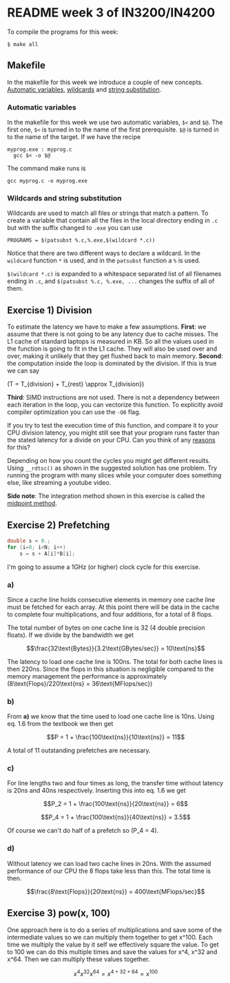 # README week 3 of IN3200/IN4200

To compile the programs for this week:
```
$ make all
```

## Makefile
In the makefile for this week we introduce a couple of new concepts. [Automatic variables](https://www.gnu.org/software/make/manual/html_node/Automatic-Variables.html), [wildcards](https://www.gnu.org/software/make/manual/html_node/Wildcard-Function.html) and [string substitution](https://www.gnu.org/software/make/manual/html_node/Text-Functions.html).

### Automatic variables
In the makefile for this week we use two automatic variables, `$<` and `$@`. The first one, `$<` is turned in to the name of the first prerequisite. `$@` is turned in to the name of the target. If we have the recipe
```
myprog.exe : myprog.c
  gcc $< -o $@
```
The command make runs is
```
gcc myprog.c -o myprog.exe
```

### Wildcards and string substitution
Wildcards are used to match all files or strings that match a pattern. To create a variable that contain all the files in the local directory ending in `.c` but with the suffix changed to `.exe` you can use
```
PROGRAMS = $(patsubst %.c,%.exe,$(wildcard *.c))
```
Notice that there are two different ways to declare a wildcard. In the `wildcard` function `*` is used, and in the `patsubst` function a `%` is used.

`$(wildcard *.c)` is expanded to a whitespace separated list of all filenames ending in `.c`, and `$(patsubst %.c, %.exe, ...` changes the suffix of all of them.

## Exercise 1) Division
To estimate the latency we have to make a few assumptions. **First**: we assume that there is not going to be any latency due to cache misses. The L1 cache of standard laptops is measured in KB. So all the values used in the function is going to fit in the L1 cache. They will also be used over and over, making it unlikely that they get flushed back to main memory. **Second**: the computation inside the loop is dominated by the division. If this is true we can say

\(T = T_{division} + T_{rest} \approx T_{division}\)

**Third**: SIMD instructions are not used. There is not a dependency between each iteration in the loop, you can vectorize this function. To explicitly avoid compiler optimization you can use the `-O0` flag.

If you try to test the execution time of this function, and compare it to your CPU division latency, you might still see that your program runs faster than the stated latency for a divide on your CPU. Can you think of any [reasons](https://en.wikipedia.org/wiki/Out-of-order_execution) for this?  

Depending on how you count the cycles you might get different results. Using `__rdtsc()` as shown in the suggested solution has one problem. Try running the program with many slices while your computer does something else, like streaming a youtube video.

**Side note**: The integration method shown in this exercise is called the [midpoint method](https://en.wikipedia.org/wiki/Midpoint_method).

## Exercise 2) Prefetching
```C
double s = 0.;
for (i=0; i<N; i++)
    s = s + A[i]*B[i];
```
I'm going to assume a 1GHz (or higher) clock cycle for this exercise.

### a)
Since a cache line holds consecutive elements in memory one cache line must be fetched for each array. At this point there will be data in the cache to complete four multiplications, and four additions, for a total of 8 flops.

The total number of bytes on one cache line is 32 (4 double precision floats). If we divide by the bandwidth we get

$$\frac{32\text{Bytes}}{3.2\text{GBytes/sec}} = 10\text{ns}$$

The latency to load one cache line is 100ns. The total for both cache lines is then 220ns. Since the flops in this situation is negligible compared to the memory management the performance is approximately \(8\text{Flops}/220\text{ns} = 36\text{MFlops/sec}\)

### b)
From **a)** we know that the time used to load one cache line is 10ns. Using eq. 1.6 from the textbook we then get

$$P = 1 + \frac{100\text{ns}}{10\text{ns}} = 11$$

A total of 11 outstanding prefetches are necessary.

### c)
For line lengths two and four times as long, the transfer time without latency is 20ns and 40ns respectively. Inserting this into eq. 1.6 we get

$$P_2 = 1 + \frac{100\text{ns}}{20\text{ns}} = 6$$

$$P_4 = 1 + \frac{100\text{ns}}{40\text{ns}} = 3.5$$

Of course we can't do half of a prefetch so \(P_4 = 4\).

### d)
Without latency we can load two cache lines in 20ns. With the assumed performance of our CPU the 8 flops take less than this. The total time is then.

$$\frac{8\text{Flops}}{20\text{ns}} = 400\text{MFlops/sec}$$

## Exercise 3) pow(x, 100)
One approach here is to do a series of multiplications and save some of the intermediate values so we can multiply them together to get x^100. Each time we multiply the value by it self we effectively square the value. To get to 100 we can do this multiple times and save the values for x^4, x^32 and x^64. Then we can multiply these values together.

$$x^{4}x^{32}x^{64} = x^{4+32+64} = x^{100}$$
